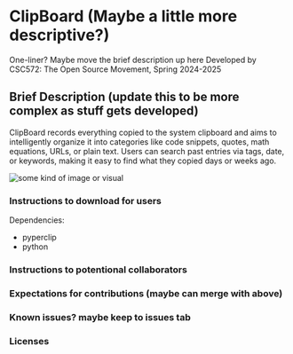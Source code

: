 # ClipBoard (Maybe a little more descriptive?)

One-liner? Maybe move the brief description up here
Developed by CSC572: The Open Source Movement, Spring 2024-2025

## Brief Description (update this to be more complex as stuff gets developed)
ClipBoard records everything copied to the system clipboard and aims to intelligently organize it into categories like code snippets, quotes, math equations, URLs, or plain text. Users can search past entries via tags, date, or keywords, making it easy to find what they copied days or weeks ago.

![some kind of image or visual]()

### Instructions to download for users
Dependencies:
- pyperclip
- python

### Instructions to potentional collaborators

### Expectations for contributions (maybe can merge with above)

### Known issues? maybe keep to issues tab

### Licenses
